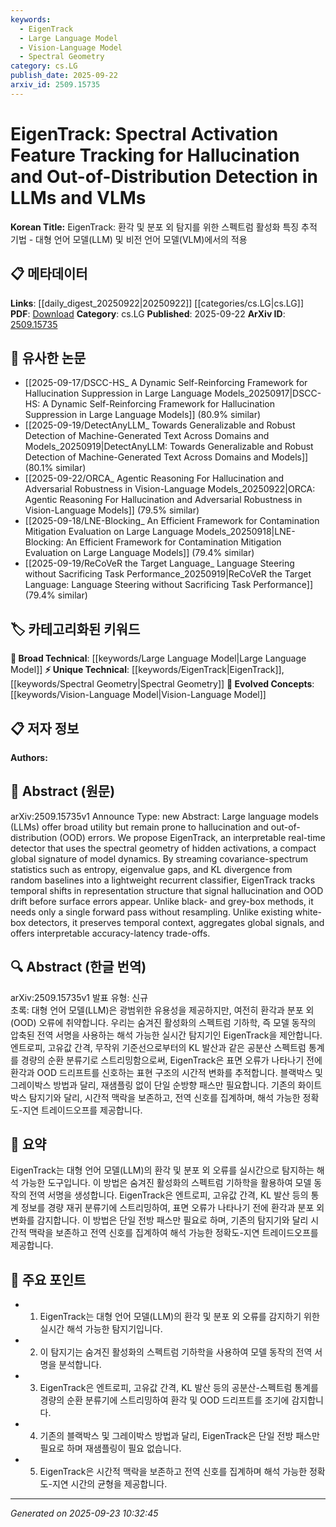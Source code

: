 ```yaml
---
keywords:
  - EigenTrack
  - Large Language Model
  - Vision-Language Model
  - Spectral Geometry
category: cs.LG
publish_date: 2025-09-22
arxiv_id: 2509.15735
---
```


<!-- KEYWORD_LINKING_METADATA:
{
  "processed_timestamp": "2025-09-23T10:32:45.985961",
  "vocabulary_version": "1.0",
  "selected_keywords": [
    "EigenTrack",
    "Large Language Model",
    "Vision-Language Model",
    "Spectral Geometry"
  ],
  "rejected_keywords": [],
  "similarity_scores": {
    "EigenTrack": 0.85,
    "Large Language Model": 0.8,
    "Vision-Language Model": 0.78,
    "Spectral Geometry": 0.75
  },
  "extraction_method": "AI_prompt_based",
  "budget_applied": true,
  "candidates_json": {
    "candidates": [
      {
        "surface": "EigenTrack",
        "canonical": "EigenTrack",
        "aliases": [],
        "category": "unique_technical",
        "rationale": "EigenTrack is a novel method introduced in the paper, crucial for understanding its contribution to hallucination and OOD detection.",
        "novelty_score": 0.95,
        "connectivity_score": 0.65,
        "specificity_score": 0.88,
        "link_intent_score": 0.85
      },
      {
        "surface": "Large Language Models",
        "canonical": "Large Language Model",
        "aliases": [
          "LLMs"
        ],
        "category": "broad_technical",
        "rationale": "LLMs are central to the paper's focus on hallucination and OOD detection, providing a broad technical context.",
        "novelty_score": 0.3,
        "connectivity_score": 0.9,
        "specificity_score": 0.7,
        "link_intent_score": 0.8
      },
      {
        "surface": "Vision-Language Models",
        "canonical": "Vision-Language Model",
        "aliases": [
          "VLMs"
        ],
        "category": "evolved_concepts",
        "rationale": "Vision-Language Models are critical for understanding the multimodal aspects of the paper's detection approach.",
        "novelty_score": 0.4,
        "connectivity_score": 0.85,
        "specificity_score": 0.75,
        "link_intent_score": 0.78
      },
      {
        "surface": "Spectral Geometry",
        "canonical": "Spectral Geometry",
        "aliases": [],
        "category": "unique_technical",
        "rationale": "Spectral Geometry is a unique concept used in the paper to analyze model dynamics, crucial for the proposed method.",
        "novelty_score": 0.7,
        "connectivity_score": 0.6,
        "specificity_score": 0.8,
        "link_intent_score": 0.75
      }
    ],
    "ban_list_suggestions": [
      "method",
      "experiment",
      "performance"
    ]
  },
  "decisions": [
    {
      "candidate_surface": "EigenTrack",
      "resolved_canonical": "EigenTrack",
      "decision": "linked",
      "scores": {
        "novelty": 0.95,
        "connectivity": 0.65,
        "specificity": 0.88,
        "link_intent": 0.85
      }
    },
    {
      "candidate_surface": "Large Language Models",
      "resolved_canonical": "Large Language Model",
      "decision": "linked",
      "scores": {
        "novelty": 0.3,
        "connectivity": 0.9,
        "specificity": 0.7,
        "link_intent": 0.8
      }
    },
    {
      "candidate_surface": "Vision-Language Models",
      "resolved_canonical": "Vision-Language Model",
      "decision": "linked",
      "scores": {
        "novelty": 0.4,
        "connectivity": 0.85,
        "specificity": 0.75,
        "link_intent": 0.78
      }
    },
    {
      "candidate_surface": "Spectral Geometry",
      "resolved_canonical": "Spectral Geometry",
      "decision": "linked",
      "scores": {
        "novelty": 0.7,
        "connectivity": 0.6,
        "specificity": 0.8,
        "link_intent": 0.75
      }
    }
  ]
}
-->

# EigenTrack: Spectral Activation Feature Tracking for Hallucination and Out-of-Distribution Detection in LLMs and VLMs

**Korean Title:** EigenTrack: 환각 및 분포 외 탐지를 위한 스펙트럼 활성화 특징 추적 기법 - 대형 언어 모델(LLM) 및 비전 언어 모델(VLM)에서의 적용

## 📋 메타데이터

**Links**: [[daily_digest_20250922|20250922]] [[categories/cs.LG|cs.LG]]
**PDF**: [Download](https://arxiv.org/pdf/2509.15735.pdf)
**Category**: cs.LG
**Published**: 2025-09-22
**ArXiv ID**: [2509.15735](https://arxiv.org/abs/2509.15735)

## 🔗 유사한 논문
- [[2025-09-17/DSCC-HS_ A Dynamic Self-Reinforcing Framework for Hallucination Suppression in Large Language Models_20250917|DSCC-HS: A Dynamic Self-Reinforcing Framework for Hallucination Suppression in Large Language Models]] (80.9% similar)
- [[2025-09-19/DetectAnyLLM_ Towards Generalizable and Robust Detection of Machine-Generated Text Across Domains and Models_20250919|DetectAnyLLM: Towards Generalizable and Robust Detection of Machine-Generated Text Across Domains and Models]] (80.1% similar)
- [[2025-09-22/ORCA_ Agentic Reasoning For Hallucination and Adversarial Robustness in Vision-Language Models_20250922|ORCA: Agentic Reasoning For Hallucination and Adversarial Robustness in Vision-Language Models]] (79.5% similar)
- [[2025-09-18/LNE-Blocking_ An Efficient Framework for Contamination Mitigation Evaluation on Large Language Models_20250918|LNE-Blocking: An Efficient Framework for Contamination Mitigation Evaluation on Large Language Models]] (79.4% similar)
- [[2025-09-19/ReCoVeR the Target Language_ Language Steering without Sacrificing Task Performance_20250919|ReCoVeR the Target Language: Language Steering without Sacrificing Task Performance]] (79.4% similar)

## 🏷️ 카테고리화된 키워드
**🧠 Broad Technical**: [[keywords/Large Language Model|Large Language Model]]
**⚡ Unique Technical**: [[keywords/EigenTrack|EigenTrack]], [[keywords/Spectral Geometry|Spectral Geometry]]
**🚀 Evolved Concepts**: [[keywords/Vision-Language Model|Vision-Language Model]]

## 📋 저자 정보

**Authors:** 

## 📄 Abstract (원문)

arXiv:2509.15735v1 Announce Type: new 
Abstract: Large language models (LLMs) offer broad utility but remain prone to hallucination and out-of-distribution (OOD) errors. We propose EigenTrack, an interpretable real-time detector that uses the spectral geometry of hidden activations, a compact global signature of model dynamics. By streaming covariance-spectrum statistics such as entropy, eigenvalue gaps, and KL divergence from random baselines into a lightweight recurrent classifier, EigenTrack tracks temporal shifts in representation structure that signal hallucination and OOD drift before surface errors appear. Unlike black- and grey-box methods, it needs only a single forward pass without resampling. Unlike existing white-box detectors, it preserves temporal context, aggregates global signals, and offers interpretable accuracy-latency trade-offs.

## 🔍 Abstract (한글 번역)

arXiv:2509.15735v1 발표 유형: 신규  
초록: 대형 언어 모델(LLM)은 광범위한 유용성을 제공하지만, 여전히 환각과 분포 외(OOD) 오류에 취약합니다. 우리는 숨겨진 활성화의 스펙트럼 기하학, 즉 모델 동작의 압축된 전역 서명을 사용하는 해석 가능한 실시간 탐지기인 EigenTrack을 제안합니다. 엔트로피, 고유값 간격, 무작위 기준선으로부터의 KL 발산과 같은 공분산 스펙트럼 통계를 경량의 순환 분류기로 스트리밍함으로써, EigenTrack은 표면 오류가 나타나기 전에 환각과 OOD 드리프트를 신호하는 표현 구조의 시간적 변화를 추적합니다. 블랙박스 및 그레이박스 방법과 달리, 재샘플링 없이 단일 순방향 패스만 필요합니다. 기존의 화이트박스 탐지기와 달리, 시간적 맥락을 보존하고, 전역 신호를 집계하며, 해석 가능한 정확도-지연 트레이드오프를 제공합니다.

## 📝 요약

EigenTrack는 대형 언어 모델(LLM)의 환각 및 분포 외 오류를 실시간으로 탐지하는 해석 가능한 도구입니다. 이 방법은 숨겨진 활성화의 스펙트럼 기하학을 활용하여 모델 동작의 전역 서명을 생성합니다. EigenTrack은 엔트로피, 고유값 간격, KL 발산 등의 통계 정보를 경량 재귀 분류기에 스트리밍하여, 표면 오류가 나타나기 전에 환각과 분포 외 변화를 감지합니다. 이 방법은 단일 전방 패스만 필요로 하며, 기존의 탐지기와 달리 시간적 맥락을 보존하고 전역 신호를 집계하여 해석 가능한 정확도-지연 트레이드오프를 제공합니다.

## 🎯 주요 포인트

- 1. EigenTrack는 대형 언어 모델(LLM)의 환각 및 분포 외 오류를 감지하기 위한 실시간 해석 가능한 탐지기입니다.
- 2. 이 탐지기는 숨겨진 활성화의 스펙트럼 기하학을 사용하여 모델 동작의 전역 서명을 분석합니다.
- 3. EigenTrack은 엔트로피, 고유값 간격, KL 발산 등의 공분산-스펙트럼 통계를 경량의 순환 분류기에 스트리밍하여 환각 및 OOD 드리프트를 조기에 감지합니다.
- 4. 기존의 블랙박스 및 그레이박스 방법과 달리, EigenTrack은 단일 전방 패스만 필요로 하며 재샘플링이 필요 없습니다.
- 5. EigenTrack은 시간적 맥락을 보존하고 전역 신호를 집계하며 해석 가능한 정확도-지연 시간의 균형을 제공합니다.


---

*Generated on 2025-09-23 10:32:45*